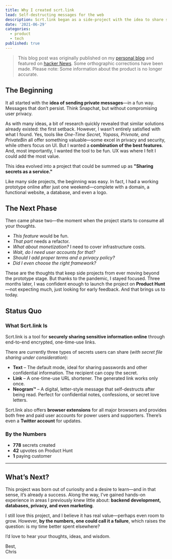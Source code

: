 ```yaml
---
title: Why I created scrt.link
lead: Self-destructing messages for the web
description: Scrt.link began as a side-project with the idea to share self-destructing messages. While similar tools existed, none combined privacy, security and great UX in the way I imagined such a product.
date: '2021-06-29'
categories:
  - product
  - tech
published: true
---
```


> This blog post was originally published on my [personal blog](https://blog.stophe.com) and featured on [hacker News](https://news.ycombinator.com/item?id=27692766). Some orthographic corrections have been made. Please note: Some information about the product is no longer accurate.

## The Beginning

It all started with the **idea of sending private messages**—in a fun way. Messages that don’t persist. Think Snapchat, but without compromising user privacy.

As with many ideas, a bit of research quickly revealed that similar solutions already existed: the first setback. However, I wasn’t entirely satisfied with what I found. Yes, tools like _One-Time Secret, Yopass, Privnote, and PrivateBin_ all offer something valuable—some excel in privacy and security, while others focus on UI. But I wanted a **combination of the best features**. And, most importantly, I wanted the tool to be fun. UX was where I felt I could add the most value.

This idea evolved into a project that could be summed up as **"Sharing secrets as a service."**

Like many side projects, the beginning was easy. In fact, I had a working prototype online after just one weekend—complete with a domain, a functional website, a database, and even a logo.

## The Next Phase

Then came phase two—the moment when the project starts to consume all your thoughts.

- _This feature_ would be fun.
- _That part_ needs a refactor.
- _What about monetization?_ I need to cover infrastructure costs.
- _Wait, do I need user accounts for that?_
- _Should I add proper terms and a privacy policy?_
- _Did I even choose the right framework?_

These are the thoughts that keep side projects from ever moving beyond the prototype stage. But thanks to the pandemic, I stayed focused. Three months later, I was confident enough to launch the project on **Product Hunt**—not expecting much, just looking for early feedback. And that brings us to today.

## Status Quo

### **What Scrt.link Is**

Scrt.link is a tool for **securely sharing sensitive information online** through end-to-end encrypted, one-time-use links.

There are currently three types of secrets users can share (_with secret file sharing under consideration_):

- **Text** – The default mode, ideal for sharing passwords and other confidential information. The recipient can copy the secret.
- **Link** – A one-time-use URL shortener. The generated link works only once.
- **Neogram™** – A digital, letter-style message that self-destructs after being read. Perfect for confidential notes, confessions, or secret love letters.

Scrt.link also offers **browser extensions** for all major browsers and provides both free and paid user accounts for power users and supporters. There’s even a **Twitter account** for updates.

### By the Numbers

- **778** secrets created
- **42** upvotes on Product Hunt
- **1** paying customer

---

## What’s Next?

This project was born out of curiosity and a desire to learn—and in that sense, it’s already a success. Along the way, I’ve gained hands-on experience in areas I previously knew little about: **backend development, databases, privacy, and even marketing**.

I still love this project, and I believe it has real value—perhaps even room to grow. However, **by the numbers, one could call it a failure**, which raises the question: is my time better spent elsewhere?

I’d love to hear your thoughts, ideas, and wisdom.

Best,  
Chris
